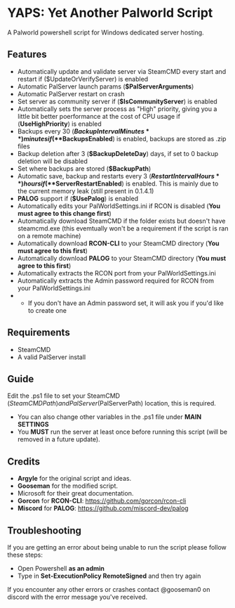 # YAPS: Yet Another Palworld Script 
A Palworld powershell script for Windows dedicated server hosting.

## Features

* Automatically update and validate server via SteamCMD every start and restart if ($UpdateOrVerifyServer) is enabled
* Automatic PalServer launch params (**$PalServerArguments**) 
* Automatic PalServer restart on crash
* Set server as community server if (**$IsCommunityServer**) is enabled
* Automatically sets the server process as "High" priority, giving you a little bit better poerformance at the cost of CPU usage if (**UseHighPriority**) is enabled
* Backups every 30 (**$BackupIntervalMinutes**) minutes if (**$BackupsEnabled**) is enabled, backups are stored as .zip files
* Backup deletion after 3 (**$BackupDeleteDay**) days, if set to 0 backup deletion will be disabled
* Set where backups are stored (**$BackupPath**)
* Automatic save, backup and restarts every 3 (**$RestartIntervalHours**) hours if (**$ServerRestartEnabled**) is enabled. This is mainly due to the current memory leak (still present in 0.1.4.1)
* **PALOG** support if (**$UsePalog**) is enabled
* Automatically edits your PalWorldSettings.ini if RCON is disabled (**You must agree to this change first**)
* Automatically download SteamCMD if the folder exists but doesn't have steamcmd.exe (this evemtually won't be a requirement if the script is ran on a remote machine)
* Automatically download **RCON-CLI** to your SteamCMD directory (**You must agree to this first**)
* Automatically download **PALOG** to your SteamCMD directory (**You must agree to this first**)
* Automatically extracts the RCON port from your PalWorldSettings.ini
* Automatically extracts the Admin password required for RCON from your PalWorldSettings.ini
* * If you don't have an Admin password set, it will ask you if you'd like to create one

## Requirements

* SteamCMD
* A valid PalServer install

## Guide
Edit the .ps1 file to set your SteamCMD ($SteamCMDPath) and PalServer ($PalServerPath) location, this is required.
* You can also change other variables in the .ps1 file under **MAIN SETTINGS**
 * You **MUST** run the server at least once before running this script (will be removed in a future update).

## Credits
* **Argyle** for the original script and ideas. 
* **Gooseman** for the modified script.
* Microsoft for their great documentation.
* **Gorcon** for **RCON-CLI**: https://github.com/gorcon/rcon-cli
* **Miscord** for **PALOG**: https://github.com/miscord-dev/palog

## Troubleshooting

If you are getting an error about being unable to run the script please follow these steps:
* Open Powershell **as an admin**  
* Type in **Set-ExecutionPolicy RemoteSigned** and then try again

If you encounter any other errors or crashes contact @gooseman0 on discord with the error message you've received.